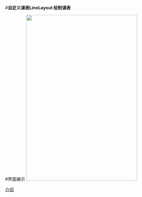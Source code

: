 #**自定义课表LineLayout 绘制课表**

#界面展示
<img src="http://img.blog.csdn.net/20150624095824175" width="360" height="540">


[介绍](http://blog.csdn.net/shallcheek/article/details/44303197)



